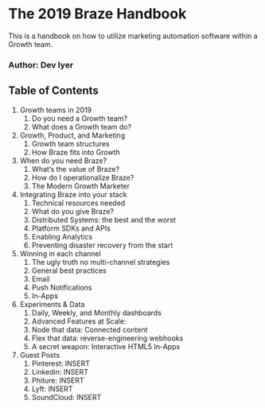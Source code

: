 # The 2019 Braze Handbook 
This is a handbook on how to utilize marketing automation software within a Growth team.

### Author: Dev Iyer

## Table of Contents
1. Growth teams in 2019
	1. Do you need a Growth team? 
	2. What does a Growth team do?
2. Growth, Product, and Marketing
	1. Growth team structures
	2. How Braze fits into Growth
3. When do you need Braze?
	1. What’s the value of Braze? 
	2. How do I operationalize Braze? 
	3. The Modern Growth Marketer
4. Integrating Braze into your stack
	1. Technical resources needed
	2. What do you give Braze? 
	3. Distributed Systems: the best and the worst
	4. Platform SDKs and APIs
	5. Enabling Analytics
	6. Preventing disaster recovery from the start
5. Winning in each channel
	1. The ugly truth no multi-channel strategies
	2. General best practices
	3. Email
	4. Push Notifications
	5. In-Apps
6. Experiments & Data
	1. Daily, Weekly, and Monthly dashboards
	2. Advanced Features at Scale:
	3. Node that data: Connected content 
	4. Flex that data: reverse-engineering webhooks
	5. A secret weapon: Interactive HTML5 In-Apps
7. Guest Posts
	1. Pinterest: INSERT
	2. Linkedin: INSERT
	3. Phiture: INSERT
	4. Lyft: INSERT
	5. SoundCloud: INSERT


